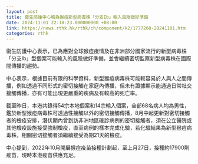 ```yaml
---
layout: post
title: 衞生防護中心稱為猴痘新型病毒株「分支Ib」輸入風險做好準備
date: 2024-11-01 22:18:23.000000000 +08:00
link: https://news.rthk.hk/rthk/ch/component/k2/1777260-20241101.htm
categories: rthk
---
```


衞生防護中心表示，已為應對全球猴痘疫情及在非洲部分國家流行的新型病毒株「分支Ib」型個案可能輸入的風險做好準備，並會繼續密切監察新型病毒株在國際間傳播的趨勢。

中心表示，根據目前有限的科學資料，新型猴痘病毒株可能較容易於人與人之間傳播，例如透過不同形式的密切接觸在家庭內傳播，但未有證據顯示能通過日常社交接觸傳播，亦有可能出現更嚴重的疾病及有較高的死亡率。

截至昨日，本港共錄得54宗本地個案和14宗輸入個案，全部68名病人均為男性，鑑於新型猴痘病毒株可透過性接觸以外的密切接觸傳播，8月中起更新對密切接觸者的檢疫安排，潛伏期內曾到訪非洲地區確診病例的密切接觸者，須在公立醫院或其他檢疫設施接受強制檢疫，直至病例的樣本完成化驗，若化驗結果為新型猴痘病毒株，相關密切接觸者須繼續接受為期21天的檢疫。

中心提到，2022年10月開展猴痘疫苗接種計劃起，至上月27日，接種約17900劑疫苗，現時本港疫苗供應充足。
